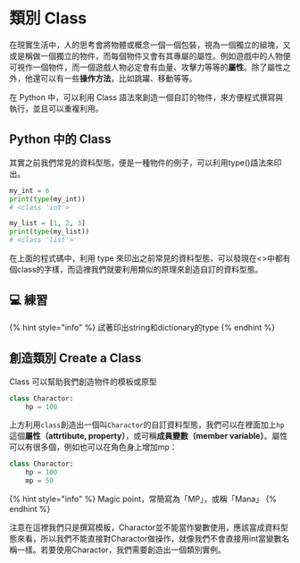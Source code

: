# 類別 Class

在現實生活中，人的思考會將物體或概念一個一個包裝，視為一個獨立的組塊，又或是稱做一個獨立的物件，而每個物件又會有其專屬的屬性。例如遊戲中的人物便可視作一個物件，而一個遊戲人物必定會有血量、攻擊力等等的**屬性**。除了屬性之外，他還可以有一些**操作方法**，比如跳躍、移動等等。

在 Python 中，可以利用 Class 語法來創造一個自訂的物件，來方便程式撰寫與執行，並且可以重複利用。

## Python 中的 Class

其實之前我們常見的資料型態，便是一種物件的例子，可以利用type\(\)語法來印出。

```python
my_int = 6
print(type(my_int))
# <class 'int'>

my_list = [1, 2, 3]
print(type(my_list))
# <class 'list'>
```

在上面的程式碼中，利用 type 來印出之前常見的資料型態，可以發現在&lt;&gt;中都有個class的字樣，而這裡我們就要利用類似的原理來創造自訂的資料型態。

## 💻 練習

{% hint style="info" %}
試著印出string和dictionary的type
{% endhint %}

## 創造類別 Create a Class

Class 可以幫助我們創造物件的模板或原型

```python
class Charactor:
    hp = 100
```

上方利用`class`創造出一個叫`Charactor`的自訂資料型態，我們可以在裡面加上`hp`這個**屬性（attrtibute, property）**，或可稱**成員變數（member variable）**。屬性可以有很多個，例如也可以在角色身上增加mp：

```python
class Charactor:
    hp = 100
    mp = 50
```

{% hint style="info" %}
Magic point，常簡寫為「MP」，或稱「Mana」
{% endhint %}

注意在這裡我們只是撰寫模板，Charactor並不能當作變數使用，應該當成資料型態來看，所以我們不能直接對Charactor做操作，就像我們不會直接用int當變數名稱一樣。若要使用Charactor，我們需要創造出一個類別實例。

